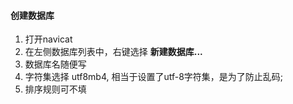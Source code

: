 #### 创建数据库
1. 打开navicat
2. 在左侧数据库列表中，右键选择 **新建数据库...**
3. 数据库名随便写
4. 字符集选择 utf8mb4, 相当于设置了utf-8字符集，是为了防止乱码;
5. 排序规则可不填

